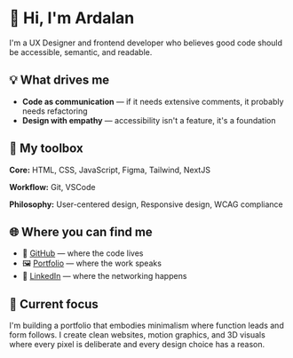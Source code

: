 # 👋 Hi, I'm Ardalan

I'm a UX Designer and frontend developer who believes good code should be accessible, semantic, and readable.

## 💡 What drives me

- **Code as communication** — if it needs extensive comments, it probably needs refactoring
- **Design with empathy** — accessibility isn't a feature, it's a foundation

## 🧰 My toolbox

**Core:** HTML, CSS, JavaScript, Figma, Tailwind, NextJS

**Workflow:** Git, VSCode 

**Philosophy:** User-centered design, Responsive design, WCAG compliance

## 🌐 Where you can find me

- 📁 [GitHub](https://github.com/ardalansale) — where the code lives
- 🖼️ [Portfolio](https://ardalansale.com) — where the work speaks
- 💼 [LinkedIn](https://linkedin.com/in/ardalansale) — where the networking happens

## 🧠 Current focus

I'm building a portfolio that embodies minimalism where function leads and form follows. I create clean websites, motion graphics, and 3D visuals where every pixel is deliberate and every design choice has a reason.
